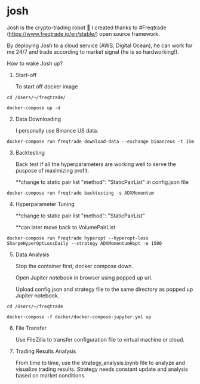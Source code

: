 # josh

Josh is the crypto-trading robot 🤖 I created thanks to #Freqtrade (https://www.freqtrade.io/en/stable/) open source framework. 

By deploying Josh to a cloud service (AWS, Digital Ocean), he can work for me 24/7 and trade according to market signal (he is so hardworking!). 

How to wake Josh up?

1. Start-off 

   To start off docker image 
```
cd /Users/~/freqtrade/

docker-compose up -d
```

2. Data Downloading

   I personally use Binance US data.
```
docker-compose run freqtrade download-data --exchange binanceus -t 15m
```
3. Backtesting

   Back test if all the hyperparameters are working well to serve the puspose of maximizing profit.

   **change to static pair list "method": "StaticPairList" in config.json file
```
docker-compose run freqtrade backtesting -s ADXMomentum
```

4. Hyperparameter Tuning

   **change to static pair list "method": "StaticPairList"
   
   **can later move back to VolumePairList
   
```
docker-compose run freqtrade hyperopt --hyperopt-loss SharpeHyperOptLossDaily --strategy ADXMomentumHopt -e 1500
```


5. Data Analysis

   Stop the container first, docker compose down.
   
   Open Jupiter notebook in browser using popped up url.
   
   Upload config.json and strategy file to the same directory as popped up Jupiter notebook.
   
```
cd /Users/~/freqtrade

docker-compose -f docker/docker-compose-jupyter.yml up
```

6. File Transfer

   Use FileZilla to transfer configuration file to virtual machine or cloud.


7. Trading Results Analysis

   From time to time, use the strategy_analysis.ipynb file to analyze and visualize trading results. Strategy needs constant update and analysis based on market conditions.
